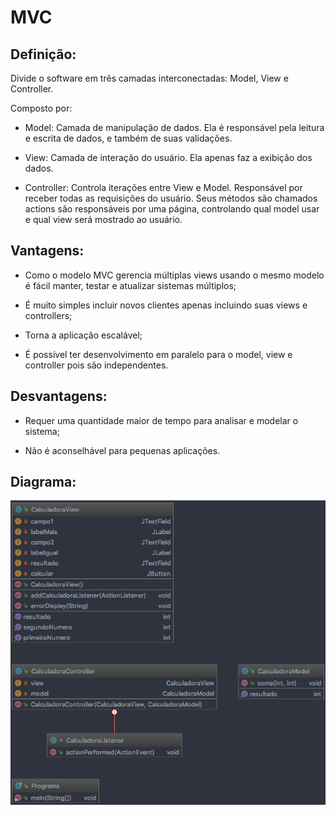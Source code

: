# MVC

## Definição:

Divide o software em três camadas interconectadas: Model, View e Controller.

Composto por:

* Model: 
Camada de manipulação de dados. Ela é responsável pela leitura e escrita de dados, e 
também de suas validações.

* View: 
Camada de interação do usuário. Ela apenas faz a  exibição dos dados.


* Controller: 
Controla iterações entre View e Model. Responsável por receber todas as requisições do 
usuário. Seus métodos são chamados actions são responsáveis por uma página, controlando 
qual model usar e qual view será mostrado ao usuário.

## Vantagens:

* Como o modelo MVC gerencia múltiplas views usando o mesmo modelo é fácil 
manter, testar e atualizar sistemas múltiplos;

* É muito simples incluir novos clientes apenas incluindo suas views e controllers;

* Torna a aplicação escalável;

* É possível ter desenvolvimento em paralelo para o model, view e controller 
pois são independentes.

## Desvantagens:

* Requer uma quantidade maior de tempo para analisar e modelar o sistema;

* Não é aconselhável para pequenas aplicações.

## Diagrama:

![alt text](../imgs/005.png)

